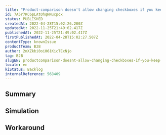 ```yaml
---
title: "Product-comparison doesn't allow changing checkboxes if you keep the drawer open"
id: 7A5r7KC6pLAtOhqHNucpcx
status: PUBLISHED
createdAt: 2022-04-28T15:02:26.200Z
updatedAt: 2022-11-25T21:49:02.417Z
publishedAt: 2022-11-25T21:49:02.417Z
firstPublishedAt: 2022-04-28T15:02:27.507Z
contentType: knownIssue
productTeam: B2B
author: 2mXZkbi0oi061KicTExNjo
tag: B2B
slugEN: productcomparison-doesnt-allow-changing-checkboxes-if-you-keep-the-drawer-open
locale: en
kiStatus: Backlog
internalReference: 568409
---
```


## Summary



## Simulation



## Workaround



